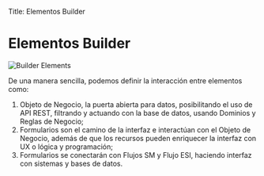 Title: Elementos Builder

# Elementos Builder

![Builder Elements][1]

De una manera sencilla, podemos definir la interacción entre elementos como:

1. Objeto de Negocio, la puerta abierta para datos, posibilitando el uso de API REST, filtrando y actuando con la base de datos, usando Dominios y Reglas de Negocio;
2. Formularios son el camino de la interfaz e interactúan con el Objeto de Negocio, además de que los recursos pueden enriquecer la interfaz con UX o lógica y programación;
3. Formularios se conectarán con Flujos SM y Flujo ESI, haciendo interfaz con sistemas y bases de datos.

[1]:images/Builder-elements.png
